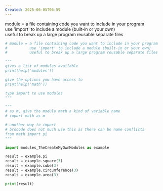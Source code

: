 ```yaml
---
Created: 2025-06-05T06:59
---
```

module = a file containing code you want to include in your program  
use 'import' to include a module (built-in or your own)  
useful to break up a large program reusable separate files

```Python
# module = a file containing code you want to include in your program 
#          use 'import' to include a module (built-in or your own) 
#          useful to break up a large program reusable separate files

"""
gives a list of modules available
print(help('modules'))

give the options you have access to
print(help('math'))

type import to use modules 
"""

"""
# as m, give the module math a kind of variable name
# import math as m

# another way to import
# brocode does not much use this as there can be name conflicts
from math import pi
"""

import modules_TheCreateMyOwnModules as example

result = example.pi
result = example.square(3)
result = example.cube(3)
result = example.circumference(3)
result = example.area(3)

print(result)
```